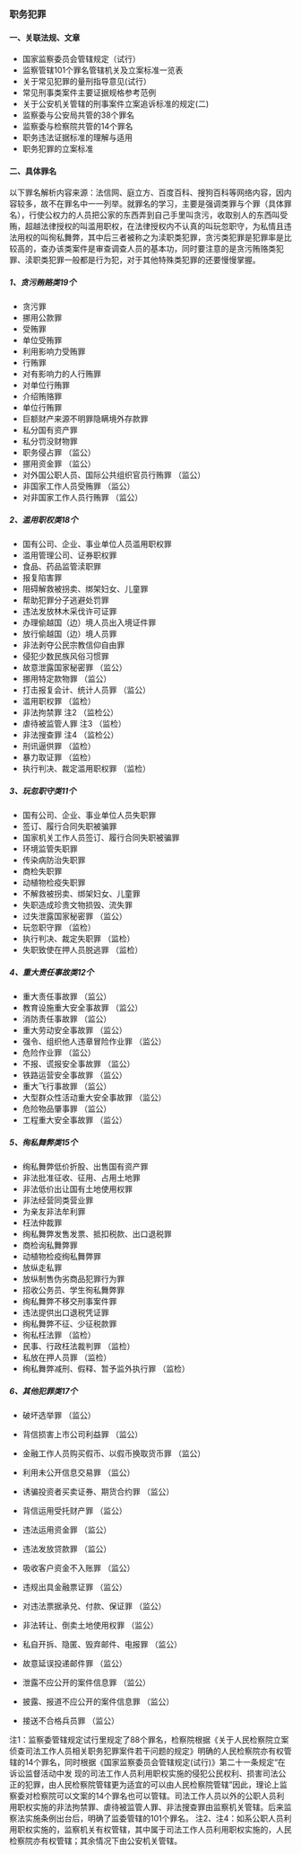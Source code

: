 ### 职务犯罪

#### 一、关联法规、文章
- 国家监察委员会管辖规定（试行）
- 监察管辖101个罪名管辖机关及立案标准一览表
- 关于常见犯罪的量刑指导意见(试行）
- 常见刑事类案件主要证据规格参考范例
- 关于公安机关管辖的刑事案件立案追诉标准的规定(二)
- 监察委与公安局共管的38个罪名
- 监察委与检察院共管的14个罪名
- 职务违法证据标准的理解与适用
- 职务犯罪的立案标准

#### 二、具体罪名
以下罪名解析内容来源：法信网、庭立方、百度百科、搜狗百科等网络内容，因内容较多，故不在罪名中一一列举。就罪名的学习，主要是强调类罪与个罪（具体罪名），行使公权力的人员把公家的东西弄到自己手里叫贪污，收取别人的东西叫受贿，超越法律授权的叫滥用职权，在法律授权内不认真的叫玩忽职守，为私情且违法用权的叫徇私舞弊，其中后三者被称之为渎职类犯罪，贪污类犯罪是犯罪率是比较高的，查办该类案件是审查调查人员的基本功，同时要注意的是贪污贿赂类犯罪、渎职类犯罪一般都是行为犯，对于其他特殊类犯罪的还要慢慢掌握。

##### 1、贪污贿赂类19个
- 贪污罪
- 挪用公款罪
- 受贿罪
- 单位受贿罪
- 利用影响力受贿罪
- 行贿罪
- 对有影响力的人行贿罪
- 对单位行贿罪
- 介绍贿赂罪
- 单位行贿罪
- 巨额财产来源不明罪隐瞒境外存款罪
- 私分国有资产罪
- 私分罚没财物罪
- 职务侵占罪  （监公）
- 挪用资金罪  （监公）
- 对外国公职人员、国际公共组织官员行贿罪  （监公）
- 非国家工作人员受贿罪  （监公）
- 对非国家工作人员行贿罪   （监公）

##### 2、滥用职权类18个
- 国有公司、企业、事业单位人员滥用职权罪
- 滥用管理公司、证券职权罪
- 食品、药品监管渎职罪
- 报复陷害罪
- 阻碍解救被拐卖、绑架妇女、儿童罪
- 帮助犯罪分子逃避处罚罪
- 违法发放林木采伐许可证罪
- 办理偷越国（边）境人员出入境证件罪
- 放行偷越国（边）境人员罪
- 非法剥夺公民宗教信仰自由罪
- 侵犯少数民族风俗习惯罪
- 故意泄露国家秘密罪  （监公）
- 挪用特定款物罪  （监公）
- 打击报复会计、统计人员罪  （监公）
- 滥用职权罪  （监检）
- 非法拘禁罪 注2 （监检公）
- 虐待被监管人罪 注3  （监检）
- 非法搜查罪 注4 （监检公）
- 刑讯逼供罪  （监检）
- 暴力取证罪  （监检）
- 执行判决、裁定滥用职权罪  （监检）

##### 3、玩忽职守类11个
- 国有公司、企业、事业单位人员失职罪
- 签订、履行合同失职被骗罪
- 国家机关工作人员签订、履行合同失职被骗罪
- 环境监管失职罪
- 传染病防治失职罪
- 商检失职罪
- 动植物检疫失职罪
- 不解救被拐卖、绑架妇女、儿童罪
- 失职造成珍贵文物损毁、流失罪
- 过失泄露国家秘密罪  （监公）
- 玩忽职守罪  （监检）
- 执行判决、裁定失职罪  （监检）
- 失职致使在押人员脱逃罪   （监检）

##### 4、重大责任事故类12个
- 重大责任事故罪  （监公）
- 教育设施重大安全事故罪  （监公）
- 消防责任事故罪  （监公）
- 重大劳动安全事故罪  （监公）
- 强令、组织他人违章冒险作业罪  （监公）
- 危险作业罪  （监公）
- 不报、谎报安全事故罪  （监公）
- 铁路运营安全事故罪  （监公）
- 重大飞行事故罪  （监公）
- 大型群众性活动重大安全事故罪  （监公）
- 危险物品肇事罪  （监公）
- 工程重大安全事故罪  （监公）

##### 5、徇私舞弊类15个
- 绚私舞弊低价折股、出售国有资产罪
- 非法批准征收、征用、占用土地罪
- 非法低价出让国有土地使用权罪
- 非法经营同类营业罪
- 为亲友非法牟利罪
- 枉法仲裁罪
- 绚私舞弊发售发票、抵扣税款、出口退税罪
- 商检询私舞弊罪
- 动植物检疫绚私舞弊罪
- 放纵走私罪
- 放纵制售伪劣商品犯罪行为罪
- 招收公务员、学生徇私舞弊罪
- 绚私舞弊不移交刑事案件罪
- 违法提供出口退税凭证罪
- 绚私舞弊不征、少征税款罪
- 徇私枉法罪  （监检）
- 民事、行政枉法裁判罪  （监检）
- 私放在押人员罪  （监检）
- 绚私舞弊减刑、假释、暂予监外执行罪  （监检）

##### 6、其他犯罪类17个
- 破坏选举罪  （监公）

- 背信损害上市公司利益罪  （监公）
- 金融工作人员购买假币、以假币换取货币罪  （监公）
- 利用未公开信息交易罪  （监公）
- 诱骗投资者买卖证券、期货合约罪  （监公）
- 背信运用受托财产罪  （监公）
- 违法运用资金罪  （监公）
- 违法发放贷款罪  （监公）
- 吸收客户资金不入账罪  （监公）
- 违规出具金融票证罪  （监公）
- 对违法票据承兑、付款、保证罪  （监公）
- 非法转让、倒卖土地使用权罪  （监公）
- 私自开拆、隐匿、毁弃邮件、电报罪  （监公）
- 故意延误投递邮件罪  （监公）
- 泄露不应公开的案件信息罪  （监公）
- 披露、报道不应公开的案件信息罪  （监公）
- 接送不合格兵员罪   （监公）

注1：监察委管辖规定试行里规定了88个罪名，检察院根据《关于人民检察院立案侦查司法工作人员相关职务犯罪案件若干问题的规定》明确的人民检察院亦有权管辖的14个罪名，同时根据《国家监察委员会管辖规定(试行)》第二十一条规定“在诉讼监督活动中发 现的司法工作人员利用职权实施的侵犯公民权利、损害司法公正的犯罪，由人民检察院管辖更为适宜的可以由人民检察院管辖”因此，理论上监察委对检察院可以文案的14个罪名也可以管辖。司法工作人员以外的公职人员利用职权实施的非法拘禁罪、虐待被监管人罪、非法搜查罪由监察机关管辖。后来监察法实施条例出台后，明确了监委管辖的101个罪名。
注2、注4：如系公职人员利用职权实施的，监察机关有权管辖，其中属于司法工作人员利用职权实施的，人民检察院亦有权管辖；其余情况下由公安机关管辖。

